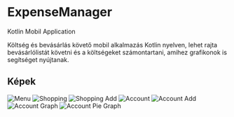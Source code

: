 # ExpenseManager
 Kotlin Mobil Application

Költség és bevásárlás követő mobil alkalmazás Kotlin nyelven, lehet rajta bevásárlólistát követni és a költségeket számontartani, amihez grafikonok is segítséget nyújtanak.

## Képek

![Menu](https://github.com/markovics-gergely/ExpenseManager/blob/main/pics/menu.PNG)
![Shopping](https://github.com/markovics-gergely/ExpenseManager/blob/main/pics/shopping.PNG)
![Shopping Add](https://github.com/markovics-gergely/ExpenseManager/blob/main/pics/shoppingadd.PNG)
![Account](https://github.com/markovics-gergely/ExpenseManager/blob/main/pics/account.PNG)
![Account Add](https://github.com/markovics-gergely/ExpenseManager/blob/main/pics/accountadd.PNG)
![Account Graph](https://github.com/markovics-gergely/ExpenseManager/blob/main/pics/accountgraph.PNG)
![Account Pie Graph](https://github.com/markovics-gergely/ExpenseManager/blob/main/pics/accountgraph2.PNG)
